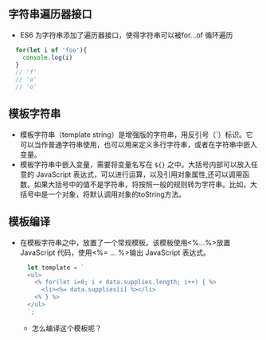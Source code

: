## 字符串遍历器接口
  - ES6 为字符串添加了遍历器接口，使得字符串可以被for...of 循环遍历
  ``` javascript 
    for(let i of 'foo'){
      console.log(i)
    }
    // 'f'
    // 'o'
    // 'o'
  ```


## 模板字符串
  - 模板字符串（template string）是增强版的字符串，用反引号（`）标识。它可以当作普通字符串使用，也可以用来定义多行字符串，或者在字符串中嵌入变量。
  - 模板字符串中嵌入变量，需要将变量名写在 `${}` 之中。大括号内部可以放入任意的 JavaScript 表达式，可以进行运算，以及引用对象属性,还可以调用函数。如果大括号中的值不是字符串，将按照一般的规则转为字符串。比如，大括号中是一个对象，将默认调用对象的toString方法。

## 模板编译
+ 在模板字符串之中，放置了一个常规模板。该模板使用<%...%>放置 JavaScript 代码，使用<%= ... %>输出 JavaScript 表达式。
  ``` javascript
    let template = `
    <ul>
      <% for(let i=0; i < data.supplies.length; i++) { %>
        <li><%= data.supplies[i] %></li>
      <% } %>
    </ul>
    `;
  ```

  - 怎么编译这个模板呢？